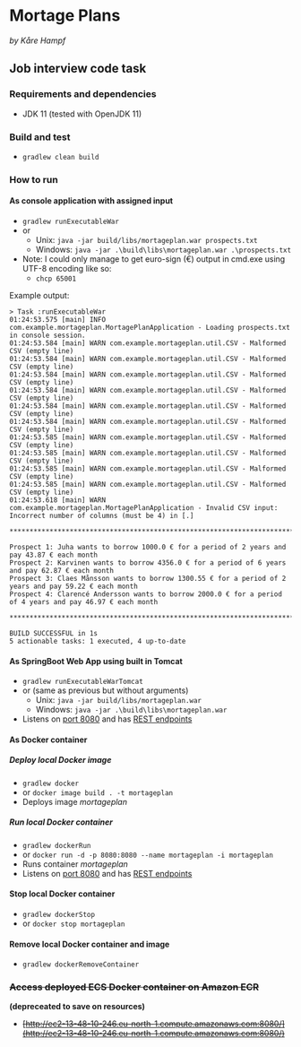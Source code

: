# Mortage Plans

_by Kåre Hampf_

## Job interview code task

### Requirements and dependencies

* JDK 11 (tested with OpenJDK 11)

### Build and test

* `gradlew clean build`

### How to run

#### As console application with assigned input

* `gradlew runExecutableWar`
* or
    * Unix: `java -jar build/libs/mortageplan.war prospects.txt`
    * Windows: `java -jar .\build\libs\mortageplan.war .\prospects.txt`
* Note: I could only manage to get euro-sign (€) output in cmd.exe using UTF-8 encoding like so:
  * `chcp 65001`

Example output:
```
> Task :runExecutableWar
01:24:53.575 [main] INFO com.example.mortageplan.MortagePlanApplication - Loading prospects.txt in console session.
01:24:53.584 [main] WARN com.example.mortageplan.util.CSV - Malformed CSV (empty line)
01:24:53.584 [main] WARN com.example.mortageplan.util.CSV - Malformed CSV (empty line)
01:24:53.584 [main] WARN com.example.mortageplan.util.CSV - Malformed CSV (empty line)
01:24:53.584 [main] WARN com.example.mortageplan.util.CSV - Malformed CSV (empty line)
01:24:53.584 [main] WARN com.example.mortageplan.util.CSV - Malformed CSV (empty line)
01:24:53.584 [main] WARN com.example.mortageplan.util.CSV - Malformed CSV (empty line)
01:24:53.585 [main] WARN com.example.mortageplan.util.CSV - Malformed CSV (empty line)
01:24:53.585 [main] WARN com.example.mortageplan.util.CSV - Malformed CSV (empty line)
01:24:53.585 [main] WARN com.example.mortageplan.util.CSV - Malformed CSV (empty line)
01:24:53.585 [main] WARN com.example.mortageplan.util.CSV - Malformed CSV (empty line)
01:24:53.618 [main] WARN com.example.mortageplan.MortagePlanApplication - Invalid CSV input: Incorrect number of columns (must be 4) in [.]

****************************************************************************************************

Prospect 1: Juha wants to borrow 1000.0 € for a period of 2 years and pay 43.87 € each month
Prospect 2: Karvinen wants to borrow 4356.0 € for a period of 6 years and pay 62.87 € each month
Prospect 3: Claes Månsson wants to borrow 1300.55 € for a period of 2 years and pay 59.22 € each month
Prospect 4: Clarencé Andersson wants to borrow 2000.0 € for a period of 4 years and pay 46.97 € each month

****************************************************************************************************

BUILD SUCCESSFUL in 1s
5 actionable tasks: 1 executed, 4 up-to-date
```
#### As SpringBoot Web App using built in Tomcat

* `gradlew runExecutableWarTomcat`
* or (same as previous but without arguments)
  * Unix: `java -jar build/libs/mortageplan.war`
  * Windows: `java -jar .\build\libs\mortageplan.war`
* Listens on [port 8080](http://localhost:8080) and has [REST endpoints](http://localhost:8080/rest/prospects)

#### As Docker container

##### Deploy local Docker image

* `gradlew docker`
* or `docker image build . -t mortageplan`
* Deploys image _mortageplan_

##### Run local Docker container

* `gradlew dockerRun`
* or `docker run -d -p 8080:8080 --name mortageplan -i mortageplan`
* Runs container _mortageplan_
* Listens on [port 8080](http://localhost:8080) and has [REST endpoints](http://localhost:8080/rest/prospects)

#### Stop local Docker container

* `gradlew dockerStop`
* or `docker stop mortageplan`

#### Remove local Docker container and image
* `gradlew dockerRemoveContainer`

### ~~Access deployed ECS Docker container on Amazon ECR~~
**(depreceated to save on resources)**
* ~~[http://ec2-13-48-10-246.eu-north-1.compute.amazonaws.com:8080/](http://ec2-13-48-10-246.eu-north-1.compute.amazonaws.com:8080/)~~
